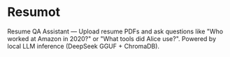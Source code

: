 # Resumot
Resume QA Assistant — Upload resume PDFs and ask questions like "Who worked at Amazon in 2020?" or "What tools did Alice use?". Powered by local LLM inference (DeepSeek GGUF + ChromaDB).
